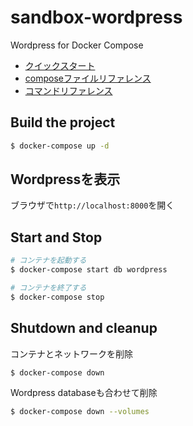 # sandbox-wordpress

Wordpress for Docker Compose

- [クイックスタート](https://docs.docker.com/compose/wordpress/)
- [composeファイルリファレンス](https://docs.docker.com/compose/compose-file/)
- [コマンドリファレンス](https://docs.docker.com/compose/reference/)

## Build the project

```sh
$ docker-compose up -d
```

## Wordpressを表示

ブラウザで`http://localhost:8000`を開く

## Start and Stop

```sh
# コンテナを起動する
$ docker-compose start db wordpress

# コンテナを終了する
$ docker-compose stop
```

## Shutdown and cleanup

コンテナとネットワークを削除

```sh
$ docker-compose down
```

Wordpress databaseも合わせて削除

```sh
$ docker-compose down --volumes
```
